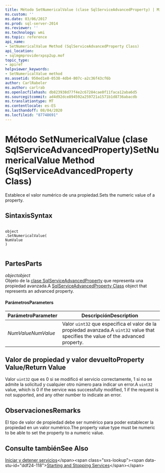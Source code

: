 ```yaml
---
title: Método SetNumericalValue (clase SqlServiceAdvancedProperty) | Microsoft Docs
ms.custom: ''
ms.date: 03/06/2017
ms.prod: sql-server-2014
ms.reviewer: ''
ms.technology: wmi
ms.topic: reference
api_name:
- SetNumericalValue Method (SqlServiceAdvancedProperty Class)
api_location:
- sqlmgmproviderxpsp2up.mof
topic_type:
- apiref
helpviewer_keywords:
- SetNumericalValue method
ms.assetid: 950ed1e8-0538-4db4-807c-a2c36f43cf6b
author: CarlRabeler
ms.author: carlrab
ms.openlocfilehash: db823938d77f4e2c67284cae0f11faca12aba6d5
ms.sourcegitcommit: ad4d92dce894592a259721a1571b1d8736abacdb
ms.translationtype: MT
ms.contentlocale: es-ES
ms.lasthandoff: 08/04/2020
ms.locfileid: "87748691"
---
```

# <a name="setnumericalvalue-method-sqlserviceadvancedproperty-class"></a><span data-ttu-id="ddf24-102">Método SetNumericalValue (clase SqlServiceAdvancedProperty)</span><span class="sxs-lookup"><span data-stu-id="ddf24-102">SetNumericalValue Method (SqlServiceAdvancedProperty Class)</span></span>
  <span data-ttu-id="ddf24-103">Establece el valor numérico de una propiedad.</span><span class="sxs-lookup"><span data-stu-id="ddf24-103">Sets the numeric value of a property.</span></span>  
  
## <a name="syntax"></a><span data-ttu-id="ddf24-104">Sintaxis</span><span class="sxs-lookup"><span data-stu-id="ddf24-104">Syntax</span></span>  
  
```  
  
object  
.SetNumericalValue(  
NumValue  
)  
  
```  
  
## <a name="parts"></a><span data-ttu-id="ddf24-105">Partes</span><span class="sxs-lookup"><span data-stu-id="ddf24-105">Parts</span></span>  
 <span data-ttu-id="ddf24-106">*object*</span><span class="sxs-lookup"><span data-stu-id="ddf24-106">*object*</span></span>  
 <span data-ttu-id="ddf24-107">Objeto de la [clase SqlServiceAdvancedProperty](sqlserviceadvancedproperty-class.md) que representa una propiedad avanzada.</span><span class="sxs-lookup"><span data-stu-id="ddf24-107">A [SqlServiceAdvancedProperty Class](sqlserviceadvancedproperty-class.md) object that represents an advanced property.</span></span>  
  
#### <a name="parameters"></a><span data-ttu-id="ddf24-108">Parámetros</span><span class="sxs-lookup"><span data-stu-id="ddf24-108">Parameters</span></span>  
  
|<span data-ttu-id="ddf24-109">Parámetro</span><span class="sxs-lookup"><span data-stu-id="ddf24-109">Parameter</span></span>|<span data-ttu-id="ddf24-110">Descripción</span><span class="sxs-lookup"><span data-stu-id="ddf24-110">Description</span></span>|  
|---------------|-----------------|  
|<span data-ttu-id="ddf24-111">*NumValue*</span><span class="sxs-lookup"><span data-stu-id="ddf24-111">*NumValue*</span></span>|<span data-ttu-id="ddf24-112">Valor `uint32` que especifica el valor de la propiedad avanzada.</span><span class="sxs-lookup"><span data-stu-id="ddf24-112">A `uint32` value that specifies the value of the advanced property.</span></span>|  
  
## <a name="property-valuereturn-value"></a><span data-ttu-id="ddf24-113">Valor de propiedad y valor devuelto</span><span class="sxs-lookup"><span data-stu-id="ddf24-113">Property Value/Return Value</span></span>  
 <span data-ttu-id="ddf24-114">Valor `uint32` que es 0 si se modificó el servicio correctamente, 1 si no se admite la solicitud y cualquier otro número para indicar un error.</span><span class="sxs-lookup"><span data-stu-id="ddf24-114">A `uint32` value, which is 0 if the service was successfully modified, 1 if the request is not supported, and any other number to indicate an error.</span></span>  
  
## <a name="remarks"></a><span data-ttu-id="ddf24-115">Observaciones</span><span class="sxs-lookup"><span data-stu-id="ddf24-115">Remarks</span></span>  
 <span data-ttu-id="ddf24-116">El tipo de valor de propiedad debe ser numérico para poder establecer la propiedad en un valor numérico.</span><span class="sxs-lookup"><span data-stu-id="ddf24-116">The property value type must be numeric to be able to set the property to a numeric value.</span></span>  
  
## <a name="see-also"></a><span data-ttu-id="ddf24-117">Consulte también</span><span class="sxs-lookup"><span data-stu-id="ddf24-117">See Also</span></span>  
 <span data-ttu-id="ddf24-118">[Iniciar y detener servicios](https://technet.microsoft.com/library/ms174886\(v=sql.105\).aspx)</span><span class="sxs-lookup"><span data-stu-id="ddf24-118">[Starting and Stopping Services](https://technet.microsoft.com/library/ms174886\(v=sql.105\).aspx)</span></span>  
  
  
